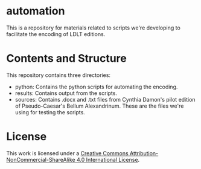 # automation
This is a repository for materials related to scripts we're developing to facilitate the encoding of LDLT editions.

# Contents and Structure
This repository contains three directories:

- python: Contains the python scripts for automating the encoding.
- results: Contains output from the scripts.
- sources: Contains .docx and .txt files from Cynthia Damon's pilot edition of Pseudo-Caesar's Bellum Alexandrinum. These are the files we're using for testing the scripts.

# License
This work is licensed under a 
[Creative Commons Attribution-NonCommercial-ShareAlike 4.0 International License](http://creativecommons.org/licenses/by-nc-sa/4.0/).